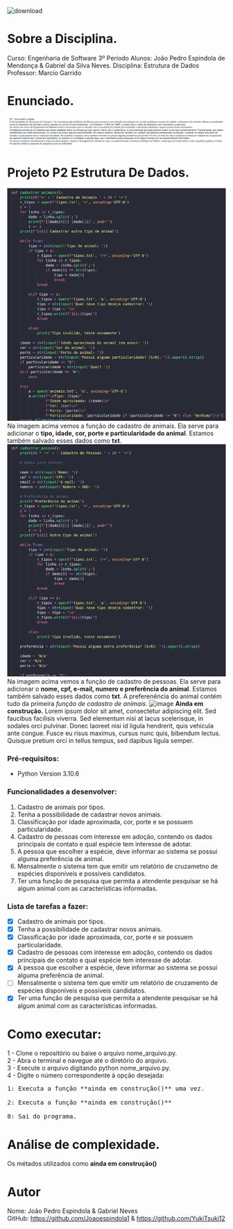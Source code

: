 ![download](https://user-images.githubusercontent.com/87872775/228082987-ac241011-e117-49cc-ba8e-461c5577d0f8.png)
# Sobre a Disciplina.
Curso: Engenharia de Software 3º Período
Alunos: João Pedro Espindola de Mendonça & Gabriel da Silva Neves.
Disciplina: Estrutura de Dados<br>
Professor: Marcio Garrido
# Enunciado.
![imagem do enunciado](img/p2.png)
# Projeto P2 Estrutura De Dados.
![Função de cadastro de animais](img/cadastro-animal.png)
Na imagem acima vemos a função de cadastro de animais. Ela serve para adicionar o **tipo, idade, cor, porte e particularidade do animal**. Estamos também salvado esses dados como **txt**.
![Função de cadastro de pessoas](img/cadastro-pessoa.png)
Na imagem acima vemos a função de cadastro de pessoas. Ela serve para adicionar o **nome, cpf, e-mail, numero e preferência do animal**. Estamos também salvado esses dados como **txt**. A preferenência do animal contém tudo da primeira *função de cadastro de animais*.
![image]()
**Ainda em construção.**
Lorem ipsum dolor sit amet, consectetur adipiscing elit. Sed faucibus facilisis viverra. Sed elementum nisi at lacus scelerisque, in sodales orci pulvinar. Donec laoreet nisi id ligula hendrerit, quis vehicula ante congue. Fusce eu risus maximus, cursus nunc quis, bibendum lectus. Quisque pretium orci in tellus tempus, sed dapibus ligula semper.
### Pré-requisitos:
* Python Version 3.10.6
### Funcionalidades a desenvolver:
1. Cadastro de animais por tipos.
2. Tenha a possibilidade de cadastrar novos animais.
3. Classificação por idade aproximada, cor, porte e se possuem particularidade.
4. Cadastro de pessoas com interesse em adoção, contendo os dados principais de contato e qual espécie tem interesse de adotar.
5. A pessoa que escolher a espécie, deve informar ao sistema se possui alguma preferência de animal.
6. Mensalmente o sistema tem que emitir um relatório de cruzametno de espécies disponíveis e possíveis candidatos.
7. Ter uma função de pesquisa que permita a atendente pesquisar se há algum animal com as características informadas.

### Lista de tarefas a fazer:
-[X] Cadastro de animais por tipos. <br>
-[X] Tenha a possibilidade de cadastrar novos animais. <br>
-[X] Classificação por idade aproximada, cor, porte e se possuem particularidade. <br>
-[X] Cadastro de pessoas com interesse em adoção, contendo os dados principais de contato e qual espécie tem interesse de adotar. <br>
-[X] A pessoa que escolher a espécie, deve informar ao sistema se possui alguma preferência de animal. <br>
-[ ] Mensalmente o sistema tem que emitir um relatório de cruzamento de espécies disponíveis e possíveis candidatos. <br>
-[X] Ter uma função de pesquisa que permita a atendente pesquisar se há algum animal com as características informadas. <br>

# Como executar:
1 - Clone o repositório ou baixe o arquivo nome_arquivo.py.<br></pre>
2 - Abra o terminal e navegue até o diretório do arquivo.<br>
3 - Execute o arquivo digitando python nome_arquivo.py.<br>
4 - Digite o número correspondente à opção desejada:<br>
<pre>1: Executa a função **ainda em construção()** uma vez.<br>
2: Executa a função **ainda em construção()**<br>
0: Sai do programa.<br></pre>   
    
# Análise de complexidade.
Os métados utilizados como **ainda em construção()**
# Autor
Nome: João Pedro Espindola & Gabriel Neves <br>
GitHub: https://github.com/Joaoespindola1 & https://github.com/YukiTsuki12
